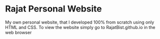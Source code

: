# Rajat Personal Website
My own personal website, that I developed 100% from scratch using only HTML and CSS. To view the website simply go to RajatBist.github.io in the web browser
